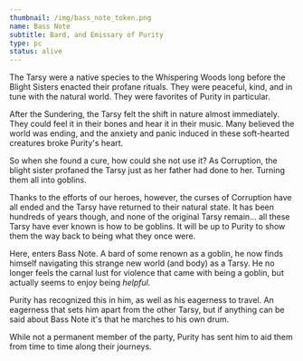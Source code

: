 ```yaml
---
thumbnail: /img/bass_note_token.png
name: Bass Note
subtitle: Bard, and Emissary of Purity
type: pc
status: alive
---
```

The Tarsy were a native species to the Whispering Woods long before the Blight Sisters enacted their profane rituals. They were peaceful, kind, and in tune with the natural world. They were favorites of Purity in particular.

After the Sundering, the Tarsy felt the shift in nature almost immediately. They could feel it in their bones and hear it in their music. Many believed the world was ending, and the anxiety and panic induced in these soft-hearted creatures broke Purity's heart.

So when she found a cure, how could she not use it? As Corruption, the blight sister profaned the Tarsy just as her father had done to her. Turning them all into goblins.

Thanks to the efforts of our heroes, however, the curses of Corruption have all ended and the Tarsy have returned to their natural state. It has been hundreds of years though, and none of the original Tarsy remain... all these Tarsy have ever known is how to be goblins. It will be up to Purity to show them the way back to being what they once were.

Here, enters Bass Note. A bard of some renown as a goblin, he now finds himself navigating this strange new world (and body) as a Tarsy. He no longer feels the carnal lust for violence that came with being a goblin, but actually seems to enjoy being *helpful.*

Purity has recognized this in him, as well as his eagerness to travel. An eagerness that sets him apart from the other Tarsy, but if anything can be said about Bass Note it's that he marches to his own drum. 

While not a permanent member of the party, Purity has sent him to aid them from time to time along their journeys.